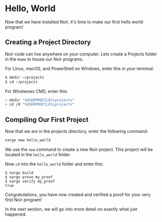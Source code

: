 # Hello, World

Now that we have installed Noir, it's time to make our first hello world program!

## Creating a Project Directory

Noir code can live anywhere on your computer. Lets create a Projects folder in the `Home` to house our Noir programs.

For Linux, macOS, and PowerShell on Windows, enter this in your terminal:

```sh
$ mkdir ~/projects
$ cd ~/projects
```

For Windwows CMD, enter this:

```sh
> mkdir "%USERPROFILE%\projects"
> cd /d "%USERPROFILE%\projects"
```

## Compiling Our First Project

Now that we are in the projects directory, enter the following command:

```sh
nargo new hello_world
```

We use the `new` command to create a new Noir project. This project will be located in the `hello_world` folder.

Now `cd` into the `hello_world` folder and enter this:

```
$ nargo build
$ nargo prove my_proof
$ nargo verify my_proof
true
```

Congratulations, you have now created and verified a proof for your very first Noir program! 

In the next section, we will go into more detail on exactly what just happened.